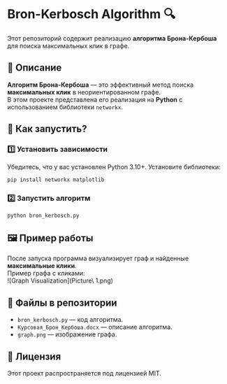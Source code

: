 # Bron-Kerbosch Algorithm 🔍

Этот репозиторий содержит реализацию **алгоритма Брона-Кербоша** для поиска максимальных клик в графе.

## 📌 Описание
**Алгоритм Брона-Кербоша** — это эффективный метод поиска **максимальных клик** в неориентированном графе.  
В этом проекте представлена его реализация на **Python** с использованием библиотеки `networkx`.

## 🚀 Как запустить?
### 1️⃣ Установить зависимости
Убедитесь, что у вас установлен Python 3.10+. Установите библиотеки:
```bash
pip install networkx matplotlib
```

### 2️⃣ Запустить алгоритм
```bash
python bron_kerbosch.py
```

## 🖼 Пример работы
После запуска программа визуализирует граф и найденные **максимальные клики**.  
Пример графа с кликами:  
![Graph Visualization](Picture\ 1.png)

## 📂 Файлы в репозитории
- `bron_kerbosch.py` — код алгоритма.
- `Курсовая_Брон_Кербоша.docx` — описание алгоритма.
- `graph.png` — изображение графа.

## 📝 Лицензия
Этот проект распространяется под лицензией MIT.

